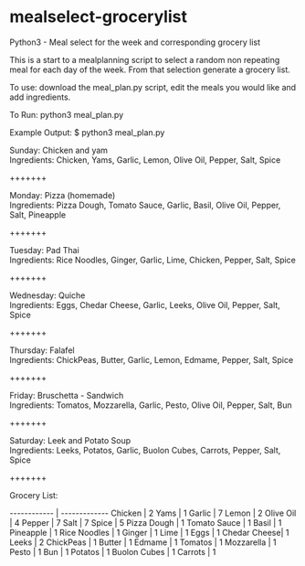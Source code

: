 # mealselect-grocerylist
Python3 - Meal select for the week and corresponding grocery list

This is a start to a mealplanning script to select a random non repeating meal for each day of the week.
From that selection generate a grocery list.

To use:
download the meal_plan.py script, edit the meals you would like and add ingredients.

To Run:
python3 meal_plan.py

Example Output:
$ python3 meal_plan.py

Sunday: Chicken and yam  
Ingredients: Chicken, Yams, Garlic, Lemon, Olive Oil, Pepper, Salt, Spice  

+++++++

Monday: Pizza (homemade)  
Ingredients: Pizza Dough, Tomato Sauce, Garlic, Basil, Olive Oil, Pepper, Salt, Pineapple  

+++++++

Tuesday: Pad Thai  
Ingredients: Rice Noodles, Ginger, Garlic, Lime, Chicken, Pepper, Salt, Spice  

+++++++

Wednesday: Quiche  
Ingredients: Eggs, Chedar Cheese, Garlic, Leeks, Olive Oil, Pepper, Salt, Spice  

+++++++

Thursday: Falafel  
Ingredients: ChickPeas, Butter, Garlic, Lemon, Edmame, Pepper, Salt, Spice  

+++++++

Friday: Bruschetta - Sandwich  
Ingredients: Tomatos, Mozzarella, Garlic, Pesto, Olive Oil, Pepper, Salt, Bun  

+++++++

Saturday: Leek and Potato Soup  
Ingredients: Leeks, Potatos, Garlic, Buolon Cubes, Carrots, Pepper, Salt, Spice  

+++++++

<p>Grocery List:</p>
------------ | -------------
Chicken      |      2
Yams         |      1
Garlic       |      7
Lemon        |      2
Olive Oil    |      4
Pepper       |      7
Salt         |      7
Spice        |      5
Pizza Dough  |      1
Tomato Sauce |      1
Basil        |      1
Pineapple    |      1
Rice Noodles |      1
Ginger       |      1
Lime         |      1
Eggs         |      1
Chedar Cheese|      1
Leeks        |      2
ChickPeas    |      1
Butter       |      1
Edmame       |      1
Tomatos      |      1
Mozzarella   |      1
Pesto        |      1
Bun          |      1
Potatos      |      1
Buolon Cubes |      1
Carrots      |      1
